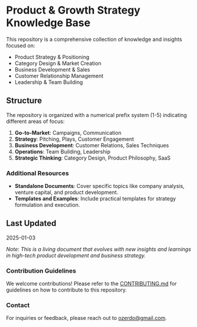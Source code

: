 # Product & Growth Strategy Knowledge Base

This repository is a comprehensive collection of knowledge and insights focused on:
- Product Strategy & Positioning
- Category Design & Market Creation
- Business Development & Sales
- Customer Relationship Management
- Leadership & Team Building

## Structure

The repository is organized with a numerical prefix system (1-5) indicating different areas of focus:
1. **Go-to-Market**: Campaigns, Communication
2. **Strategy**: Pitching, Plays, Customer Engagement
3. **Business Development**: Customer Relations, Sales Techniques
4. **Operations**: Team Building, Leadership
5. **Strategic Thinking**: Category Design, Product Philosophy, SaaS

### Additional Resources
- **Standalone Documents**: Cover specific topics like company analysis, venture capital, and product development.
- **Templates and Examples**: Include practical templates for strategy formulation and execution.

## Last Updated
2025-01-03

*Note: This is a living document that evolves with new insights and learnings in high-tech product development and business strategy.*

### Contribution Guidelines
We welcome contributions! Please refer to the [CONTRIBUTING.md](CONTRIBUTING.md) for guidelines on how to contribute to this repository.

### Contact
For inquiries or feedback, please reach out to [ozerdo@gmail.com](mailto:ozerdo@gmail.com).
